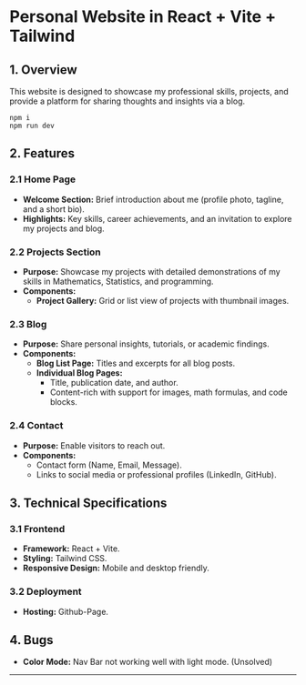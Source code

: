 # Personal Website in React + Vite + Tailwind

## 1. Overview

This website is designed to showcase my professional skills, projects, and provide a platform for sharing thoughts and insights via a blog.

```
npm i
npm run dev
```

## 2. Features

### 2.1 Home Page

- **Welcome Section:** Brief introduction about me (profile photo, tagline, and a short bio).
- **Highlights:** Key skills, career achievements, and an invitation to explore my projects and blog.

### 2.2 Projects Section

- **Purpose:** Showcase my projects with detailed demonstrations of my skills in Mathematics, Statistics, and programming.
- **Components:**
  - **Project Gallery:** Grid or list view of projects with thumbnail images.

### 2.3 Blog

- **Purpose:** Share personal insights, tutorials, or academic findings.
- **Components:**
  - **Blog List Page:** Titles and excerpts for all blog posts.
  - **Individual Blog Pages:**
    - Title, publication date, and author.
    - Content-rich with support for images, math formulas, and code blocks.

### 2.4 Contact

- **Purpose:** Enable visitors to reach out.
- **Components:**
  - Contact form (Name, Email, Message).
  - Links to social media or professional profiles (LinkedIn, GitHub).

## 3. Technical Specifications

### 3.1 Frontend

- **Framework:** React + Vite.
- **Styling:** Tailwind CSS.
- **Responsive Design:** Mobile and desktop friendly.

### 3.2 Deployment

- **Hosting:** Github-Page.

## 4. Bugs

- **Color Mode:** Nav Bar not working well with light mode. (Unsolved)

---
